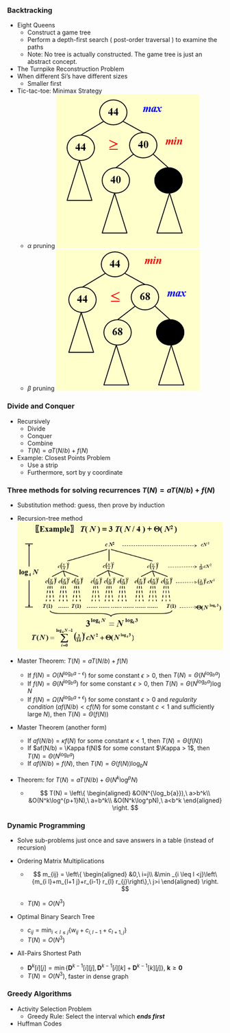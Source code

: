 ### Backtracking

* Eight Queens
  * Construct a game tree
  * Perform a depth-first search ( post-order traversal ) to examine the paths
  * Note: No tree is actually constructed. The game tree is just an abstract concept.
* The Turnpike Reconstruction Problem
* When different Si’s have different sizes
  * Smaller first
* Tic-tac-toe:  Minimax Strategy
  * $\alpha$ pruning
    ![1561555598479](assets/1561555598479.png)
  * $\beta$ pruning
    ![1561555608098](assets/1561555608098.png)

### Divide and Conquer

* Recursively
  * Divide
  * Conquer
  * Combine
  * $T(N) = aT(N/b) + f(N)$
* Example: Closest Points Problem
  * Use a strip
  * Furthermore, sort by y coordinate

### Three methods for solving recurrences $T(N) = aT(N/b) + f(N)$

* Substitution method: guess, then prove by induction

* Recursion-tree method
  ![1561553441510](assets/1561553441510.png)

* Master Theorem: $T(N) = aT(N/b) + f(N)$

  * If $f(N) = O(N^{\log_b{a} - \epsilon})$ for some constant $\epsilon>0$, then $T(N) = \Theta(N^{\log_b{a}})$
  * If $f(N) = \Theta(N^{\log_b{a}})$ for some constant $\epsilon>0$, then $T(N) = \Theta(N^{\log_b{a}})\log N$
  * If $f(N) = \Omega(N^{\log_b{a} + \epsilon})$ for some constant $\epsilon>0$ and *regularity condition* 
    ($af(N/b) < cf(N)$ for some constant $c < 1$ and sufficiently large $N$), then $T(N) = \Theta(f(N))$

* Master Theorem (another form)

  * If $af(N/b) = \kappa f(N)$ for some constant $\kappa < 1$, then $T(N) = \Theta(f(N))$
  * If $af(N/b) = \Kappa f(N)$ for some constant $\Kappa > 1$, then $T(N) = \Theta(N^{\log_b{a}})$
  * If $af(N/b) = f(N)$, then $T(N) = \Theta(f(N))\log_bN$

* Theorem: for $T(N) = aT(N/b) + \Theta(N^k\log^pN)$

  * $$
    T(N) = \left\{
    	\begin{aligned}
    		&O(N^{\log_b{a}}),\ a>b^k\\
    		&O(N^k\log^{p+1}N),\ a=b^k\\
    		&O(N^k\log^pN),\ a<b^k
    	\end{aligned}
    \right.
    $$

### Dynamic Programming

* Solve sub-problems just once and save answers in a table (instead of recursion)

* Ordering Matrix Multiplications

  * $$
    m_{ij} = \left\{
    	\begin{aligned}
    		&0,\ i=j\\
    		&\min _{i \leq l <j}\left\{m_{i l}+m_{l+1 j}+r_{i-1} r_{l} r_{j}\right\},\ j>i
    	\end{aligned}
    \right.
    $$

  * $T(N) = O(N^3)$

* Optimal Binary Search Tree

  * $c_{i j}=\min _{i<l \leq j}\left\{w_{i j}+c_{i, l-1}+c_{l+1, j}\right\}$
  * $T(N) = O(N^3)$

* All-Pairs Shortest Path

  * $\boldsymbol{D}^{k}[i][j]=\min \left\{\boldsymbol{D}^{k-1}[i][j], \boldsymbol{D}^{k-1}[i][k]+\boldsymbol{D}^{k-1}[k][j]\right\},\ \boldsymbol{k} \geq \mathbf{0}$
  * $T(N) = O(N^3)$, faster in dense graph

### Greedy Algorithms

* Activity Selection Problem 
  * Greedy Rule: Select the interval which ***ends first***
* Huffman Codes


